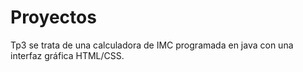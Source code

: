 # Proyectos
Tp3 se trata de una calculadora de IMC programada en java con una interfaz gráfica HTML/CSS. 
